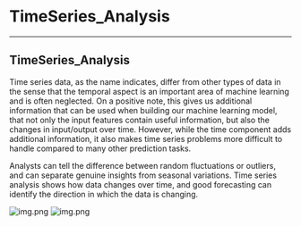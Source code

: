 # TimeSeries_Analysis
---
## TimeSeries_Analysis

Time series data, as the name indicates, differ from other types of data in the sense that the temporal aspect is an important area of machine learning and is often neglected. On a positive note, this gives us additional information that can be used when building our machine learning model, that not only the input features contain useful information, but also the changes in input/output over time. However, while the time component adds additional information, it also makes time series problems more difficult to handle compared to many other prediction tasks.

Analysts can tell the difference between random fluctuations or outliers, and can separate genuine insights from seasonal variations. Time series analysis shows how data changes over time, and good forecasting can identify the direction in which the data is changing.

![img.png](Day_1/code.png) 
![img.png](Day_1/plot.png)
